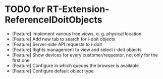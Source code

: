 #   TODO for RT-Extension-ReferenceIDoitObjects

*   [Feature] Implement various tree views, e. g. physical location
*   [Feature] Add new tab to search for i-doit objects
*   [Feature] Server-side API requests to i-doit
*   [Feature] Rights management to view and select i-doit objects
*   [Feature] Show devices for every customer/requestor, not only for the first one
*   [Feature] Configure in which queues the browser is available
*   [Feature] Configure default object type
